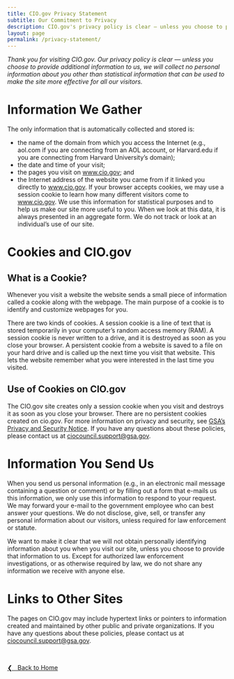 ```yaml
---
title: CIO.gov Privacy Statement
subtitle: Our Commitment to Privacy
description: CIO.gov's privacy policy is clear — unless you choose to provide additional information to us, we will collect no personal information about you other than statistical information that can be used to make the site more effective for all our visitors.
layout: page
permalink: /privacy-statement/
---
```


*Thank you for visiting CIO.gov. Our privacy policy is clear — unless you choose to provide additional information to us, we will collect no personal information about you other than statistical information that can be used to make the site more effective for all our visitors.*

# Information We Gather
The only information that is automatically collected and stored is:

* the name of the domain from which you access the Internet (e.g., aol.com if you are connecting from an AOL account, or Harvard.edu if you are connecting from Harvard University’s domain);
* the date and time of your visit;
* the pages you visit on www.cio.gov; and
* the Internet address of the website you came from if it linked you directly to www.cio.gov. If your browser accepts cookies, we may use a session cookie to learn how many different visitors come to www.cio.gov. We use this information for statistical purposes and to help us make our site more useful to you. When we look at this data, it is always presented in an aggregate form. We do not track or look at an individual’s use of our site.

# Cookies and CIO.gov
## What is a Cookie?<br/>
Whenever you visit a website the website sends a small piece of information called a cookie along with the webpage. The main purpose of a cookie is to identify and customize webpages for you.

There are two kinds of cookies. A session cookie is a line of text that is stored temporarily in your computer’s random access memory (RAM). A session cookie is never written to a drive, and it is destroyed as soon as you close your browser. A persistent cookie from a website is saved to a file on your hard drive and is called up the next time you visit that website. This lets the website remember what you were interested in the last time you visited.

## Use of Cookies on CIO.gov<br/>
The CIO.gov site creates only a session cookie when you visit and destroys it as soon as you close your browser. There are no persistent cookies created on cio.gov. For more information on privacy and security, see [GSA’s Privacy and Security Notice](https://www.gsa.gov/website-information/privacy-and-security-notice). If you have any questions about these policies, please contact us at [ciocouncil.support@gsa.gov](mailto:ciocouncil.support@gsa.gov).

# Information You Send Us
When you send us personal information (e.g., in an electronic mail message containing a question or comment) or by filling out a form that e-mails us this information, we only use this information to respond to your request. We may forward your e-mail to the government employee who can best answer your questions. We do not disclose, give, sell, or transfer any personal information about our visitors, unless required for law enforcement or statute.

We want to make it clear that we will not obtain personally identifying information about you when you visit our site, unless you choose to provide that information to us. Except for authorized law enforcement investigations, or as otherwise required by law, we do not share any information we receive with anyone else.

# Links to Other Sites
The pages on CIO.gov may include hypertext links or pointers to information created and maintained by other public and private organizations. If you have any questions about these policies, please contact us at [ciocouncil.support@gsa.gov](mailto:ciocouncil.support@gsa.gov).

&nbsp;

<a href="{{site.baseurl}}/">&#10094; &nbsp; Back to Home</a><br>
